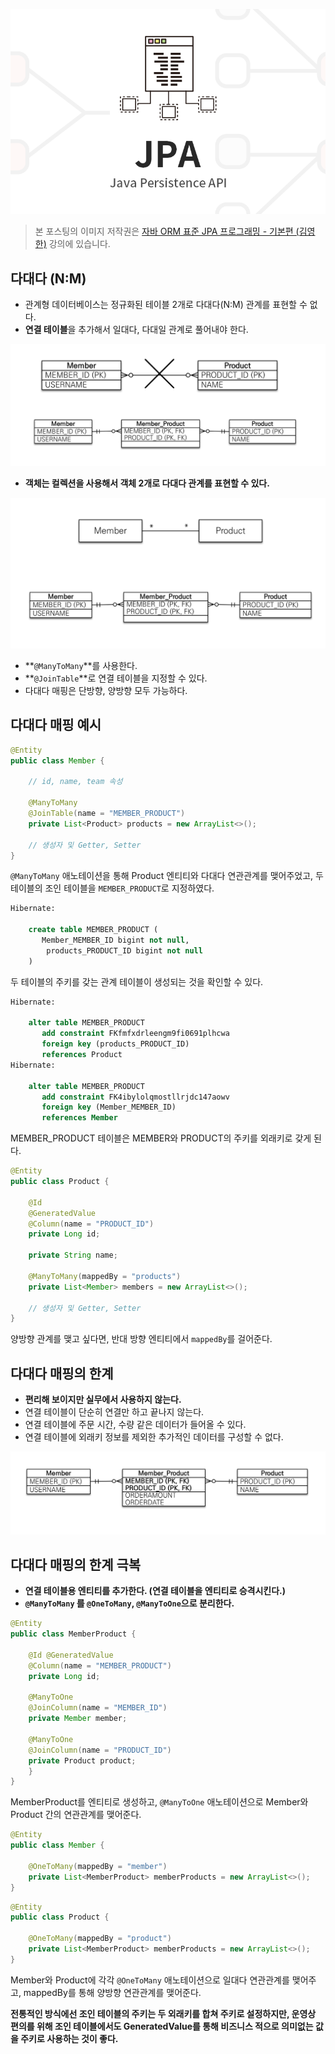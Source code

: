 ![김영한-JPA](https://raw.githubusercontent.com/oasis791/blog-posting/main/JPA/%EC%9E%90%EB%B0%94_ORM_%ED%91%9C%EC%A4%80_JPA_%ED%94%84%EB%A1%9C%EA%B7%B8%EB%9E%98%EB%B0%8D/JPA%EB%A9%94%EC%9D%B8.png)

> 본 포스팅의 이미지 저작권은 [자바 ORM 표준 JPA 프로그래밍 - 기본편 (김영한)](https://www.inflearn.com/course/ORM-JPA-Basic) 강의에 있습니다.

## 다대다 (N:M)
- 관계형 데이터베이스는 정규화된 테이블 2개로 다대다(N:M) 관계를 표현할 수 없다.
- **연결 테이블**을 추가해서 일대다, 다대일 관계로 풀어내야 한다.

![](https://raw.githubusercontent.com/oasis791/blog-posting/4637418bebb49ec00bc9cea1eeb7de3cd246ddd8/JPA/%EC%9E%90%EB%B0%94_ORM_%ED%91%9C%EC%A4%80_JPA_%ED%94%84%EB%A1%9C%EA%B7%B8%EB%9E%98%EB%B0%8D/6.%EB%8B%A4%EC%96%91%ED%95%9C%20%EC%97%B0%EA%B4%80%EA%B4%80%EA%B3%84%20%EB%A7%A4%ED%95%91/4.%EB%8B%A4%EB%8C%80%EB%8B%A4%20%EC%97%B0%EA%B4%80%EA%B4%80%EA%B3%84/1.png)

- **객체는 컬렉션을 사용해서 객체 2개로 다대다 관계를 표현할 수 있다.**

![](https://raw.githubusercontent.com/oasis791/blog-posting/4637418bebb49ec00bc9cea1eeb7de3cd246ddd8/JPA/%EC%9E%90%EB%B0%94_ORM_%ED%91%9C%EC%A4%80_JPA_%ED%94%84%EB%A1%9C%EA%B7%B8%EB%9E%98%EB%B0%8D/6.%EB%8B%A4%EC%96%91%ED%95%9C%20%EC%97%B0%EA%B4%80%EA%B4%80%EA%B3%84%20%EB%A7%A4%ED%95%91/4.%EB%8B%A4%EB%8C%80%EB%8B%A4%20%EC%97%B0%EA%B4%80%EA%B4%80%EA%B3%84/2.png)

- **`@ManyToMany`**를 사용한다.
- **`@JoinTable`**로 연결 테이블을 지정할 수 있다.
- 다대다 매핑은 단방향, 양방향 모두 가능하다.

## 다대다 매핑 예시

```java
@Entity 
public class Member {

	// id, name, team 속성
	
    @ManyToMany
    @JoinTable(name = "MEMBER_PRODUCT")
    private List<Product> products = new ArrayList<>();

	// 생성자 및 Getter, Setter
}
```

`@ManyToMany` 애노테이션을 통해 Product 엔티티와 다대다 연관관계를 맺어주었고, 두 테이블의 조인 테이블을 `MEMBER_PRODUCT`로 지정하였다.

```sql
Hibernate: 
    
    create table MEMBER_PRODUCT (
       Member_MEMBER_ID bigint not null,
        products_PRODUCT_ID bigint not null
    )
```

두 테이블의 주키를 갖는 관계 테이블이 생성되는 것을 확인할 수 있다.

```sql
Hibernate: 
    
    alter table MEMBER_PRODUCT 
       add constraint FKfmfxdrleengm9fi0691plhcwa 
       foreign key (products_PRODUCT_ID) 
       references Product
Hibernate: 
    
    alter table MEMBER_PRODUCT 
       add constraint FK4ibylolqmostllrjdc147aowv 
       foreign key (Member_MEMBER_ID) 
       references Member
```

MEMBER_PRODUCT 테이블은 MEMBER와 PRODUCT의 주키를 외래키로 갖게 된다.

```java
@Entity  
public class Product {  
  
	@Id  
	@GeneratedValue  
	@Column(name = "PRODUCT_ID")  
	private Long id;  
	  
	private String name;  
	  
	@ManyToMany(mappedBy = "products")  
	private List<Member> members = new ArrayList<>();

	// 생성자 및 Getter, Setter
}
```

양방향 관계를 맺고 싶다면, 반대 방향 엔티티에서 `mappedBy`를 걸어준다.

## 다대다 매핑의 한계
- **편리해 보이지만 실무에서 사용하지 않는다.**
- 연결 테이블이 단순히 연결만 하고 끝나지 않는다.
- 연결 테이블에 주문 시간, 수량 같은 데이터가 들어올 수 있다.
- 연결 테이블에 외래키 정보를 제외한 추가적인 데이터를 구성할 수 없다.

![](https://raw.githubusercontent.com/oasis791/blog-posting/4637418bebb49ec00bc9cea1eeb7de3cd246ddd8/JPA/%EC%9E%90%EB%B0%94_ORM_%ED%91%9C%EC%A4%80_JPA_%ED%94%84%EB%A1%9C%EA%B7%B8%EB%9E%98%EB%B0%8D/6.%EB%8B%A4%EC%96%91%ED%95%9C%20%EC%97%B0%EA%B4%80%EA%B4%80%EA%B3%84%20%EB%A7%A4%ED%95%91/4.%EB%8B%A4%EB%8C%80%EB%8B%A4%20%EC%97%B0%EA%B4%80%EA%B4%80%EA%B3%84/3.png)

## 다대다 매핑의 한계 극복
- **연결 테이블용 엔티티를 추가한다. (연결 테이블을 엔티티로 승격시킨다.)**
- **`@ManyToMany` 를 `@OneToMany`, `@ManyToOne`으로 분리한다.**

```java
@Entity  
public class MemberProduct {  
  
	@Id @GeneratedValue  
	@Column(name = "MEMBER_PRODUCT")  
	private Long id;  
	  
	@ManyToOne  
	@JoinColumn(name = "MEMBER_ID")  
	private Member member;  
	  
	@ManyToOne  
	@JoinColumn(name = "PRODUCT_ID")  
	private Product product;  
	}  
}
```

MemberProduct를 엔티티로 생성하고, `@ManyToOne` 애노테이션으로 Member와 Product 간의 연관관계를 맺어준다.

```java
@Entity  
public class Member {  
  
	@OneToMany(mappedBy = "member")  
	private List<MemberProduct> memberProducts = new ArrayList<>();  
}
```

```java
@Entity  
public class Product {  

	@OneToMany(mappedBy = "product")  
	private List<MemberProduct> memberProducts = new ArrayList<>();
}
```

Member와 Product에 각각 `@OneToMany` 애노테이션으로 일대다 연관관계를 맺어주고, mappedBy를 통해 양방향 연관관계를 맺어준다.

**전통적인 방식에선 조인 테이블의 주키는 두 외래키를 합쳐 주키로 설정하지만, 운영상 편의를 위해 조인 테이블에서도 GeneratedValue를 통해 비즈니스 적으로 의미없는 값을 주키로 사용하는 것이 좋다.**